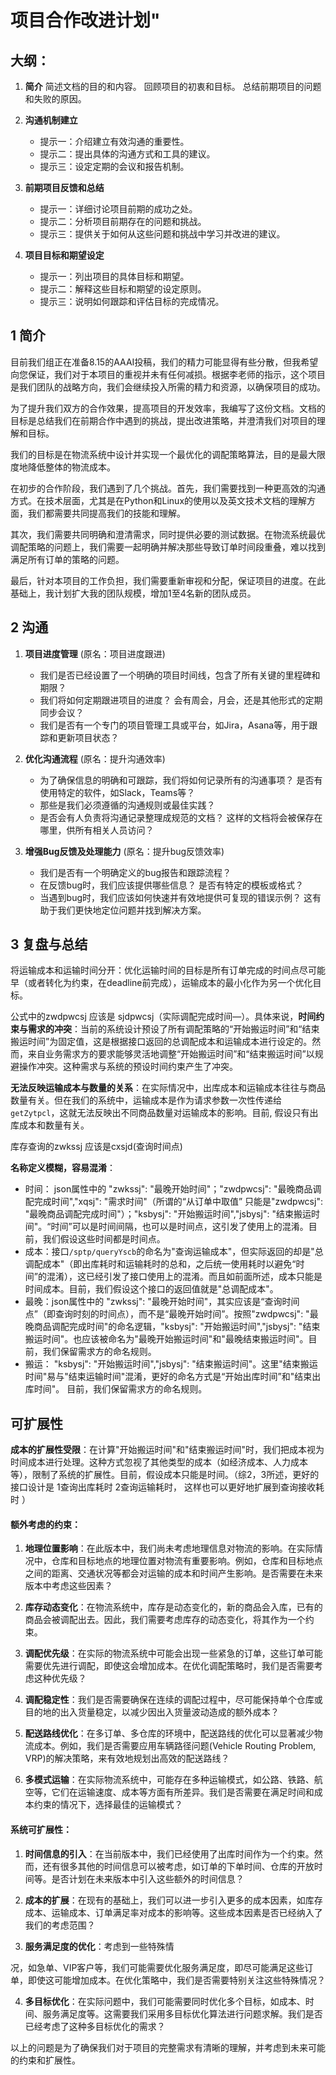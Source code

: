 
# 项目合作改进计划"

## 大纲：

1. **简介**
    简述文档的目的和内容。
    回顾项目的初衷和目标。
    总结前期项目的问题和失败的原因。
2. **沟通机制建立**
    - 提示一：介绍建立有效沟通的重要性。
    - 提示二：提出具体的沟通方式和工具的建议。
    - 提示三：设定定期的会议和报告机制。

3. **前期项目反馈和总结**
    - 提示一：详细讨论项目前期的成功之处。
    - 提示二：分析项目前期存在的问题和挑战。
    - 提示三：提供关于如何从这些问题和挑战中学习并改进的建议。
  
4. **项目目标和期望设定**
    - 提示一：列出项目的具体目标和期望。
    - 提示二：解释这些目标和期望的设定原则。
    - 提示三：说明如何跟踪和评估目标的完成情况。


## 1 简介

目前我们组正在准备8.15的AAAI投稿，我们的精力可能显得有些分散，但我希望向您保证，我们对于本项目的重视并未有任何减损。根据李老师的指示，这个项目是我们团队的战略方向，我们会继续投入所需的精力和资源，以确保项目的成功。

为了提升我们双方的合作效果，提高项目的开发效率，我编写了这份文档。文档的目标是总结我们在前期合作中遇到的挑战，提出改进策略，并澄清我们对项目的理解和目标。

我们的目标是在物流系统中设计并实现一个最优化的调配策略算法，目的是最大限度地降低整体的物流成本。

在初步的合作阶段，我们遇到了几个挑战。首先，我们需要找到一种更高效的沟通方式。在技术层面，尤其是在Python和Linux的使用以及英文技术文档的理解方面，我们都需要共同提高我们的技能和理解。

其次，我们需要共同明确和澄清需求，同时提供必要的测试数据。在物流系统最优调配策略的问题上，我们需要一起明确并解决那些导致订单时间段重叠，难以找到满足所有订单的策略的问题。

最后，针对本项目的工作负担，我们需要重新审视和分配，保证项目的进度。在此基础上，我计划扩大我的团队规模，增加1至4名新的团队成员。


## 2 沟通


1. **项目进度管理** (原名：项目进度跟进)
   - 我们是否已经设置了一个明确的项目时间线，包含了所有关键的里程碑和期限？
   - 我们将如何定期跟进项目的进度？ 会有周会，月会，还是其他形式的定期同步会议？
   - 我们是否有一个专门的项目管理工具或平台，如Jira，Asana等，用于跟踪和更新项目状态？

2. **优化沟通流程** (原名：提升沟通效率)
   - 为了确保信息的明确和可跟踪，我们将如何记录所有的沟通事项？ 是否有使用特定的软件，如Slack，Teams等？
   - 那些是我们必须遵循的沟通规则或最佳实践？
   - 是否会有人负责将沟通记录整理成规范的文档？ 这样的文档将会被保存在哪里，供所有相关人员访问？

3. **增强Bug反馈及处理能力** (原名：提升bug反馈效率)
   - 我们是否有一个明确定义的bug报告和跟踪流程？
   - 在反馈bug时，我们应该提供哪些信息？ 是否有特定的模板或格式？
   - 当遇到bug时，我们应该如何快速并有效地提供可复现的错误示例？ 这有助于我们更快地定位问题并找到解决方案。


## 3 复盘与总结

将运输成本和运输时间分开：优化运输时间的目标是所有订单完成的时间点尽可能早（或者转化为约束，在deadline前完成），运输成本的最小化作为另一个优化目标。

公式中的zwdpwcsj 应该是 sjdpwcsj（实际调配完成时间—）。具体来说，**时间约束与需求的冲突**：当前的系统设计预设了所有调配策略的“开始搬运时间”和“结束搬运时间”为固定值，这是根据接口返回的总调配成本和运输成本进行设定的。然而，来自业务需求方的要求能够灵活地调整“开始搬运时间”和“结束搬运时间”以规避操作冲突。这种需求与系统的预设时间约束产生了冲突。

**无法反映运输成本与数量的关系**：在实际情况中，出库成本和运输成本往往与商品数量有关。但在我们的系统中，运输成本是作为请求参数一次性传递给`getZytpcl`，这就无法反映出不同商品数量对运输成本的影响。目前, 假设只有出库成本和数量有关。

库存查询的zwkssj 应该是cxsjd(查询时间点)

**名称定义模糊，容易混淆**：
   
   - 时间： json属性中的 "zwkssj": "最晚开始时间"；"zwdpwcsj": "最晚商品调配完成时间","xqsj": "需求时间"（所谓的“从订单中取值” 只能是"zwdpwcsj": "最晚商品调配完成时间"）；"ksbysj": "开始搬运时间","jsbysj": "结束搬运时间"。“时间”可以是时间间隔，也可以是时间点，这引发了使用上的混淆。目前，我们假设这些时间都是时间点。
   -  成本：接口`/sptp/queryYscb`的命名为"查询运输成本"，但实际返回的却是"总调配成本"（即出库耗时和运输耗时的总和，之后统一使用耗时以避免“时间”的混淆），这已经引发了接口使用上的混淆。而且如前面所述，成本只能是时间成本。目前，我们假设这个接口的返回值就是"总调配成本"。
   - 最晚：json属性中的 "zwkssj": "最晚开始时间"，其实应该是“查询时间点”（即查询时刻的时间点），而不是“最晚开始时间”。按照"zwdpwcsj": "最晚商品调配完成时间"的命名逻辑，"ksbysj": "开始搬运时间","jsbysj": "结束搬运时间"。也应该被命名为"最晚开始搬运时间"和"最晚结束搬运时间"。目前，我们保留需求方的命名规则。
   - 搬运： "ksbysj": "开始搬运时间","jsbysj": "结束搬运时间"。这里"结束搬运时间"易与"结束运输时间"混淆，更好的命名方式是“开始出库时间”和"结束出库时间"。 目前，我们保留需求方的命名规则。


## 可扩展性
**成本的扩展性受限**：在计算"开始搬运时间"和"结束搬运时间"时，我们把成本视为时间成本进行处理。这种方式忽视了其他类型的成本（如经济成本、人力成本等），限制了系统的扩展性。目前，假设成本只能是时间。（综2，3所述，更好的接口设计是 1查询出库耗时 2查询运输耗时， 这样也可以更好地扩展到查询接收耗时 ）
#### **额外考虑的约束**：

1. **地理位置影响**：在此版本中，我们尚未考虑地理信息对物流的影响。在实际情况中，仓库和目标地点的地理位置对物流有重要影响。例如，仓库和目标地点之间的距离、交通状况等都会对运输的成本和时间产生影响。是否需要在未来版本中考虑这些因素？

2. **库存动态变化**：在物流系统中，库存是动态变化的，新的商品会入库，已有的商品会被调配出去。因此，我们需要考虑库存的动态变化，将其作为一个约束。

3. **调配优先级**：在实际的物流系统中可能会出现一些紧急的订单，这些订单可能需要优先进行调配，即使这会增加成本。在优化调配策略时，我们是否需要考虑这种优先级？

4. **调配稳定性**：我们是否需要确保在连续的调配过程中，尽可能保持单个仓库或目的地的出入货量稳定，以减少因出入货量波动造成的额外成本？

5. **配送路线优化**：在多订单、多仓库的环境中，配送路线的优化可以显著减少物流成本。例如，我们是否需要应用车辆路径问题(Vehicle Routing Problem, VRP)的解决策略，来有效地规划出高效的配送路线？

6. **多模式运输**：在实际物流系统中，可能存在多种运输模式，如公路、铁路、航空等，它们在运输速度、成本等方面有所差异。我们是否需要在满足时间和成本约束的情况下，选择最佳的运输模式？

#### **系统可扩展性**：

1. **时间信息的引入**：在当前版本中，我们已经使用了出库时间作为一个约束。然而，还有很多其他的时间信息可以被考虑，如订单的下单时间、仓库的开放时间等。是否计划在未来版本中引入这些额外的时间信息？

2. **成本的扩展**：在现有的基础上，我们可以进一步引入更多的成本因素，如库存成本、运输成本、订单满足率对成本的影响等。这些成本因素是否已经纳入了我们的考虑范围？

3. **服务满足度的优化**：考虑到一些特殊情

况，如急单、VIP客户等，我们可能需要优化服务满足度，即尽可能满足这些订单，即使这可能增加成本。在优化策略中，我们是否需要特别关注这些特殊情况？

4. **多目标优化**：在实际问题中，我们可能需要同时优化多个目标，如成本、时间、服务满足度等。这需要我们采用多目标优化算法进行问题求解。我们是否已经考虑了这种多目标优化的需求？

以上的问题是为了确保我们对于项目的完整需求有清晰的理解，并考虑到未来可能的约束和扩展性。